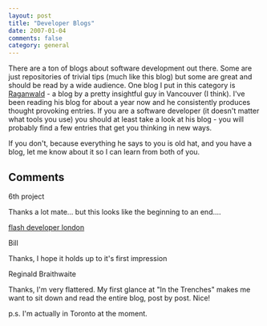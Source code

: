```yaml
---
layout: post
title: "Developer Blogs"
date: 2007-01-04
comments: false
category: general
---
```

There are a ton of blogs about software development out there. Some are just
repositories of trivial tips (much like this blog) but some are great and
should be read by a wide audience. One blog I put in this category is
[Raganwald](http://weblog.raganwald.com/) \- a blog by a pretty insightful guy
in Vancouver (I think). I've been reading his blog for about a year now and he
consistently produces thought provoking entries. If you are a software
developer (it doesn't matter what tools you use) you should at least take a
look at his blog - you will probably find a few entries that get you thinking
in new ways.  

If you don't, because everything he says to you is old hat, and you have a
blog, let me know about it so I can learn from both of you.

## Comments

6th project

Thanks a lot mate... but this looks like the beginning to an end....  

[flash developer london](http://www.6thproject.com)

Bill

Thanks, I hope it holds up to it's first impression

Reginald Braithwaite

Thanks, I'm very flattered. My first glance at "In the Trenches" makes me want
to sit down and read the entire blog, post by post. Nice!  

p.s. I'm actually in Toronto at the moment.
